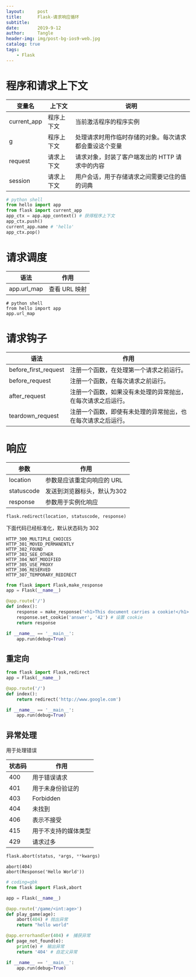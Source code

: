 ```yaml
---
layout:     post
title:      Flask-请求响应循环
subtitle:   
date:       2019-9-12
author:     Tangle
header-img: img/post-bg-ios9-web.jpg
catalog: true
tags:
    - Flask
---
```


# 程序和请求上下文

| 变量名      | 上下文     | 说明                                                   |
| ----------- | ---------- | ------------------------------------------------------ |
| current_app | 程序上下文 | 当前激活程序的程序实例                                 |
| g           | 程序上下文 | 处理请求时用作临时存储的对象。每次请求都会重设这个变量 |
| request     | 请求上下文 | 请求对象，封装了客户端发出的 HTTP 请求中的内容         |
| session     | 请求上下文 | 用户会话，用于存储请求之间需要记住的值的词典           |

```python
# python shell
from hello import app
from flask import current_app
app_ctx = app.app_context() # 获得程序上下文
app_ctx.push()
current_app.name # 'hello'
app_ctx.pop()
```

# 请求调度

| 语法        | 作用          |
| ----------- | ------------- |
| app.url_map | 查看 URL 映射 |

```
# python shell
from hello import app
app.url_map
```

# 请求钩子

| 语法                 | 作用                                                         |
| -------------------- | ------------------------------------------------------------ |
| before_first_request | 注册一个函数，在处理第一个请求之前运行。                     |
| before_request       | 注册一个函数，在每次请求之前运行。                           |
| after_request        | 注册一个函数，如果没有未处理的异常抛出，在每次请求之后运行。 |
| teardown_request     | 注册一个函数，即使有未处理的异常抛出，也在每次请求之后运行。 |

# 响应

| 参数       | 作用                        |
| ---------- | --------------------------- |
| location   | 参数是应该重定向响应的 URL  |
| statuscode | 发送到浏览器标头，默认为302 |
| response   | 参数用于实例化响应          |

```
flask.redirect(location, statuscode, response)
```

下面代码已经标准化，默认状态码为 302 

```
HTTP_300_MULTIPLE_CHOICES
HTTP_301_MOVED_PERMANENTLY
HTTP_302_FOUND
HTTP_303_SEE_OTHER
HTTP_304_NOT_MODIFIED
HTTP_305_USE_PROXY
HTTP_306_RESERVED
HTTP_307_TEMPORARY_REDIRECT
```

```python
from flask import Flask,make_response
app = Flask(__name__)

@app.route('/')
def index():
    response = make_response('<h1>This document carries a cookie!</h1>')
    response.set_cookie('answer', '42') # 设置 cookie
    return response

if __name__ == '__main__':
    app.run(debug=True)
```

## 重定向

```python
from flask import Flask,redirect
app = Flask(__name__)

@app.route('/')
def index():
    return redirect('http://www.google.com')

if __name__ == '__main__':
    app.run(debug=True)
```

## 异常处理

用于处理错误

| 状态码 | 作用                 |
| ------ | -------------------- |
| 400    | 用于错误请求         |
| 401    | 用于未身份验证的     |
| 403    | Forbidden            |
| 404    | 未找到               |
| 406    | 表示不接受           |
| 415    | 用于不支持的媒体类型 |
| 429    | 请求过多             |

```python
flask.abort(status, *args, **kwargs)
```

```
abort(404)
abort(Response('Hello World'))
```
```python
# coding=gbk
from flask import Flask,abort

app = Flask(__name__)

@app.route('/game/<int:age>')
def play_game(age):
    abort(404) # 抛出异常
    return "hello world"

@app.errorhandler(404) #　捕获异常
def page_not_found(e):
    print(e) #　输出异常
    return '404' # 自定义异常

if __name__ == '__main__':
    app.run(debug=True)
```
